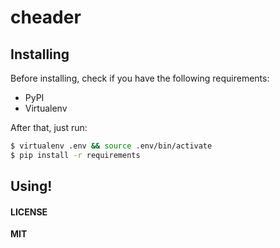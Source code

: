# cheader

## Installing

Before installing, check if you have the following requirements:

-	PyPI
-	Virtualenv

After that, just run:

```sh
$ virtualenv .env && source .env/bin/activate
$ pip install -r requirements
```

## Using!


#### LICENSE

**MIT**
